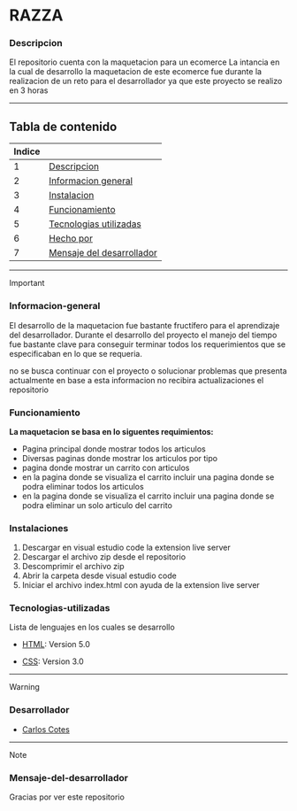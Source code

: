# RAZZA

### Descripcion
El repositorio cuenta con la maquetacion para un ecomerce 
La intancia en la cual de desarrollo la maquetacion de este ecomerce fue durante la realizacion de un reto para el desarrollador ya que este proyecto se realizo en 3 horas
***
## Tabla de contenido
| Indice |  |
|--|--|
| 1 | [Descripcion](#Descripcion) |
| 2 | [Informacion general](#Informacion-general)|
| 3 | [Instalacion](#Instalaciones) |
| 4 | [Funcionamiento](#Funcionamiento)|
| 5 | [Tecnologias utilizadas](#Tecnologias-utilizadas) |
| 6 | [Hecho por](#Desarrollador)|
| 7 | [Mensaje del desarrollador](#Mensaje-del-desarrollador)|

***
> [!IMPORTANT]  
>
>### Informacion-general
>  El desarrollo de la maquetacion fue bastante fructífero para el aprendizaje del desarrollador. Durante el desarrollo del proyecto el manejo del tiempo fue bastante clave para conseguir terminar todos los requerimientos que se especificaban en lo que se
>  requeria.
> 
> no se busca continuar con el proyecto o solucionar problemas que presenta actualmente en base a esta informacion no recibira actualizaciones el repositorio
> 
>
>### Funcionamiento
> **La maquetacion se basa en lo siguentes requimientos:**
>* Pagina principal donde mostrar todos los articulos
>* Diversas paginas donde mostrar los articulos por tipo
>* pagina donde mostrar un carrito con articulos
>* en la pagina donde se visualiza el carrito incluir una pagina donde se podra eliminar todos los articulos
>* en la pagina donde se visualiza el carrito incluir una pagina donde se podra eliminar un solo articulo del carrito
>### Instalaciones
>
>1. Descargar en visual estudio code la extension live server
>2. Descargar el archivo zip desde el repositorio
>3. Descomprimir el archivo zip
>4. Abrir la carpeta desde visual estudio code
>5. Iniciar el archivo index.html con ayuda de la extension live server
>  
>### Tecnologias-utilizadas
>Lista de lenguajes en los cuales se desarrollo
>* [HTML](HTML): Version 5.0
>
>* [CSS](CSS): Version 3.0

***
> [!WARNING]  
> 
>### Desarrollador
>* [Carlos Cotes](https://gist.github.com/CarlosCotes)
>
***
> [!NOTE]
>### Mensaje-del-desarrollador
>Gracias por ver este repositorio

